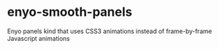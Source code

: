 enyo-smooth-panels
==================

Enyo panels kind that uses CSS3 animations instead of frame-by-frame Javascript animations
